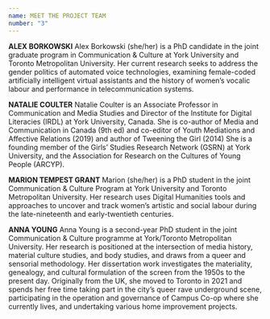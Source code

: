 ```yaml
---
name: MEET THE PROJECT TEAM
number: "3"
---
```


**ALEX BORKOWSKI**
Alex Borkowski (she/her) is a PhD candidate in the joint graduate program in Communication & Culture at York University and Toronto Metropolitan University. Her current research seeks to address the gender politics of automated voice technologies, examining female-coded artificially intelligent virtual assistants and the history of women’s vocalic labour and performance in telecommunication systems.

**NATALIE COULTER**
Natalie Coulter is an Associate Professor in Communication and Media Studies and Director of the Institute for Digital Literacies (IRDL) at York University, Canada. She is co-author of Media and Communication in Canada (9th ed) and co-editor of Youth Mediations and Affective Relations (2019) and author of Tweening the Girl (2014) She is a founding member of the Girls’ Studies Research Network (GSRN) at York University, and the Association for Research on the Cultures of Young People (ARCYP).

**MARION TEMPEST GRANT**
Marion (she/her) is a PhD student in the joint Communication & Culture Program at York University and Toronto Metropolitan University. Her research uses Digital Humanities tools and approaches to uncover and track women’s artistic and social labour during the late-nineteenth and early-twentieth centuries.

**ANNA YOUNG**
Anna Young is a second-year PhD student in the joint Communication & Culture programme at York/Toronto Metropolitan University. Her research is positioned at the intersection of media history, material culture studies, and body studies, and draws from a queer and sensorial methodology. Her dissertation work investigates the materiality, genealogy, and cultural formulation of the screen from the 1950s to the present day. Originally from the UK, she moved to Toronto in 2021 and spends her free time taking part in the city’s queer rave underground scene, participating in the operation and governance of Campus Co-op where she currently lives, and undertaking various home improvement projects. 